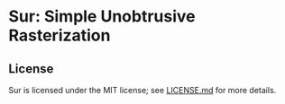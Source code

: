 Sur: Simple Unobtrusive Rasterization
=====================================


License
-------

Sur is licensed under the MIT license; see [LICENSE.md](LICENSE.md) for more
details.
